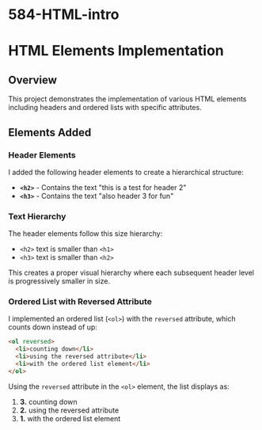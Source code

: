 # 584-HTML-intro
# HTML Elements Implementation

## Overview

This project demonstrates the implementation of various HTML elements including headers and ordered lists with specific attributes.

## Elements Added

### Header Elements

I added the following header elements to create a hierarchical structure:

- **`<h2>`** - Contains the text "this is a test for header 2"
- **`<h3>`** - Contains the text "also header 3 for fun"

### Text Hierarchy

The header elements follow this size hierarchy:
- `<h2>` text is smaller than `<h1>`
- `<h3>` text is smaller than `<h2>`

This creates a proper visual hierarchy where each subsequent header level is progressively smaller in size.

### Ordered List with Reversed Attribute

I implemented an ordered list (`<ol>`) with the `reversed` attribute, which counts down instead of up:

```html
<ol reversed>
  <li>counting down</li>
  <li>using the reversed attribute</li>  
  <li>with the ordered list element</li>
</ol>
```

Using the `reversed` attribute in the `<ol>` element, the list displays as:
1. **3.** counting down
2. **2.** using the reversed attribute  
3. **1.** with the ordered list element
